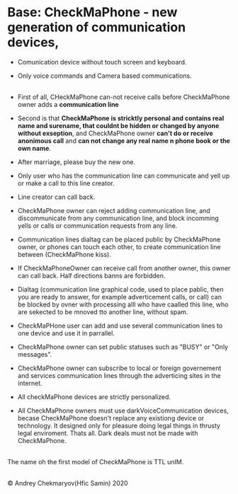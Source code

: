 # Base: CheckMaPhone - new generation of communication devices, 
* Comunication device without touch screen and keyboard.<br/>
* Only voice commands and Camera based communications.<br/><br/>

* First of all, CHeckMaPhone can-not receive calls before CheckMaPhone owner adds a **communication line** <br/>
* Second is that **CheckMaPhone is stricktly personal and contains real name and surename, that couldnt be hidden or changed by anyone without exseption**, and CheckMaPhone owner **can't do or receive anonimous call** and **can not change any real name n phone book or the own name**.<br/>
* After marriage, please buy the new one.
* Only user who has the communication line can communicate and yell up or make a call to this line creator.<br/>
* Line creator can call back.
* CheckMaPhone owner can reject adding communication line, and discommunicate from any communication line, and block incomming yells or calls or communication requests from any line.
* Communication lines dialtag can be placed public by CheckMaPhone owner, or phones can touch each other, to create communication line between (CheckMaPhone kiss).<br/>
* If CheckMaPhoneOwner can receive call from another owner, this owner can call back. Half directions banns are forbidden.<br/>
* Dialtag (communication line graphical code, used to place pablic, then you are ready to answer, for example adverticement calls, or call) can be blocked by ovner with processing alll who have caalled this line, who are sekected to be mnoved tto another line, without spam. <br/>
* CheckMaPHone user can add and use  several communication lines to one device and use it in parrallel.<br/>
* CheckMaPhone owner can set public statuses such as "BUSY" or "Оnly messages".<br/>
* CheckMaPhone owner can subscribe to local or foreign governement and services communication lines through the adverticing sites in the internet.<br/>
* All checkMaPhone devices are strictly personalized.<br/>
* All CheckMaPhone owners must use darkVoiceCommunication devices, becase CheckMaPhone doesn't replace any existiong device or technology. It designed only for pleasure doing legal things in thrusty legal enviroment. Thats all. Dark deals must not be made with CheckMaPhone. <br/>
<br/>
The name oh the first model of CheckMaPhone is TTL unIM.<br/>
<br/>

© Andrey Chekmaryov(Hfic Samin) 2020
